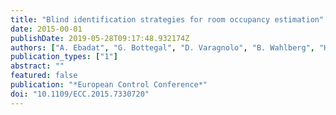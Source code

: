 ```yaml
---
title: "Blind identification strategies for room occupancy estimation"
date: 2015-00-01
publishDate: 2019-05-28T09:17:48.932174Z
authors: ["A. Ebadat", "G. Bottegal", "D. Varagnolo", "B. Wahlberg", "H. Hjalmarsson", "K. H. Johansson"]
publication_types: ["1"]
abstract: ""
featured: false
publication: "*European Control Conference*"
doi: "10.1109/ECC.2015.7330720"
---
```


